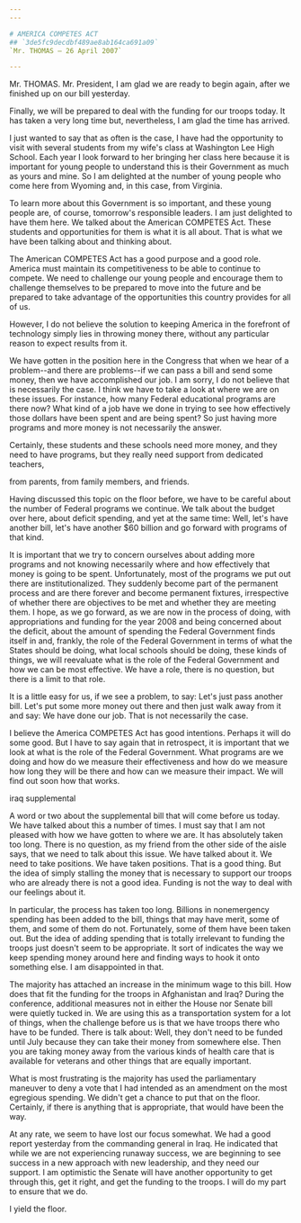 ```yaml
---
---

# AMERICA COMPETES ACT
## `3de5fc9decdbf489ae8ab164ca691a09`
`Mr. THOMAS — 26 April 2007`

---
```



Mr. THOMAS. Mr. President, I am glad we are ready to begin again, 
after we finished up on our bill yesterday.

Finally, we will be prepared to deal with the funding for our troops 
today. It has taken a very long time but, nevertheless, I am glad the 
time has arrived.

I just wanted to say that as often is the case, I have had the 
opportunity to visit with several students from my wife's class at 
Washington Lee High School. Each year I look forward to her bringing 
her class here because it is important for young people to understand 
this is their Government as much as yours and mine. So I am delighted 
at the number of young people who come here from Wyoming and, in this 
case, from Virginia.

To learn more about this Government is so important, and these young 
people are, of course, tomorrow's responsible leaders. I am just 
delighted to have them here. We talked about the American COMPETES Act. 
These students and opportunities for them is what it is all about. That 
is what we have been talking about and thinking about.

The American COMPETES Act has a good purpose and a good role. America 
must maintain its competitiveness to be able to continue to compete. We 
need to challenge our young people and encourage them to challenge 
themselves to be prepared to move into the future and be prepared to 
take advantage of the opportunities this country provides for all of 
us.

However, I do not believe the solution to keeping America in the 
forefront of technology simply lies in throwing money there, without 
any particular reason to expect results from it.

We have gotten in the position here in the Congress that when we hear 
of a problem--and there are problems--if we can pass a bill and send 
some money, then we have accomplished our job. I am sorry, I do not 
believe that is necessarily the case. I think we have to take a look at 
where we are on these issues. For instance, how many Federal 
educational programs are there now? What kind of a job have we done in 
trying to see how effectively those dollars have been spent and are 
being spent? So just having more programs and more money is not 
necessarily the answer.

Certainly, these students and these schools need more money, and they 
need to have programs, but they really need support from dedicated 
teachers,


from parents, from family members, and friends.

Having discussed this topic on the floor before, we have to be 
careful about the number of Federal programs we continue. We talk about 
the budget over here, about deficit spending, and yet at the same time: 
Well, let's have another bill, let's have another $60 billion and go 
forward with programs of that kind.

It is important that we try to concern ourselves about adding more 
programs and not knowing necessarily where and how effectively that 
money is going to be spent. Unfortunately, most of the programs we put 
out there are institutionalized. They suddenly become part of the 
permanent process and are there forever and become permanent fixtures, 
irrespective of whether there are objectives to be met and whether they 
are meeting them. I hope, as we go forward, as we are now in the 
process of doing, with appropriations and funding for the year 2008 and 
being concerned about the deficit, about the amount of spending the 
Federal Government finds itself in and, frankly, the role of the 
Federal Government in terms of what the States should be doing, what 
local schools should be doing, these kinds of things, we will 
reevaluate what is the role of the Federal Government and how we can be 
most effective. We have a role, there is no question, but there is a 
limit to that role.

It is a little easy for us, if we see a problem, to say: Let's just 
pass another bill. Let's put some more money out there and then just 
walk away from it and say: We have done our job. That is not 
necessarily the case.

I believe the America COMPETES Act has good intentions. Perhaps it 
will do some good. But I have to say again that in retrospect, it is 
important that we look at what is the role of the Federal Government. 
What programs are we doing and how do we measure their effectiveness 
and how do we measure how long they will be there and how can we 
measure their impact. We will find out soon how that works.















 iraq supplemental


A word or two about the supplemental bill that will come before us 
today. We have talked about this a number of times. I must say that I 
am not pleased with how we have gotten to where we are. It has 
absolutely taken too long. There is no question, as my friend from the 
other side of the aisle says, that we need to talk about this issue. We 
have talked about it. We need to take positions. We have taken 
positions. That is a good thing. But the idea of simply stalling the 
money that is necessary to support our troops who are already there is 
not a good idea. Funding is not the way to deal with our feelings about 
it.

In particular, the process has taken too long. Billions in 
nonemergency spending has been added to the bill, things that may have 
merit, some of them, and some of them do not. Fortunately, some of them 
have been taken out. But the idea of adding spending that is totally 
irrelevant to funding the troops just doesn't seem to be appropriate. 
It sort of indicates the way we keep spending money around here and 
finding ways to hook it onto something else. I am disappointed in that.

The majority has attached an increase in the minimum wage to this 
bill. How does that fit the funding for the troops in Afghanistan and 
Iraq? During the conference, additional measures not in either the 
House nor Senate bill were quietly tucked in. We are using this as a 
transportation system for a lot of things, when the challenge before us 
is that we have troops there who have to be funded. There is talk 
about: Well, they don't need to be funded until July because they can 
take their money from somewhere else. Then you are taking money away 
from the various kinds of health care that is available for veterans 
and other things that are equally important.

What is most frustrating is the majority has used the parliamentary 
maneuver to deny a vote that I had intended as an amendment on the most 
egregious spending. We didn't get a chance to put that on the floor. 
Certainly, if there is anything that is appropriate, that would have 
been the way.

At any rate, we seem to have lost our focus somewhat. We had a good 
report yesterday from the commanding general in Iraq. He indicated that 
while we are not experiencing runaway success, we are beginning to see 
success in a new approach with new leadership, and they need our 
support. I am optimistic the Senate will have another opportunity to 
get through this, get it right, and get the funding to the troops. I 
will do my part to ensure that we do.

I yield the floor.